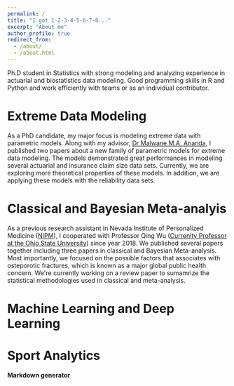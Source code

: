 ```yaml
---
permalink: /
title: "I got 1-2-3-4-5-6-7-8..."
excerpt: "About me"
author_profile: true
redirect_from: 
  - /about/
  - /about.html
---
```

Ph.D student in Statistics with strong modeling and analyzing experience in actuarial and biostatistics data modeling.
Good programming skills in R and Python and work efficiently with teams or as an individual contributor. 

Extreme Data Modeling
======

As a PhD candidate, my major focus is modeling extreme data with parametric models. Along with my advisor, [Dr Malwane M.A. Ananda](https://www.unlv.edu/people/malwane-ananda), I published two papers about a new family of parametric models for extreme data modeling. The models demonstrated great performances in modeling several actuarial and insurance claim size data sets. Currently, we are exploring more theoretical properties of these models. In addition, we are applying these models with the reliability data sets. 

Classical and Bayesian Meta-analyis 
======

As a previous research assistant in Nevada Institute of Personalized Medicine ([NIPM](https://www.unlv.edu/nipm)), I cooperated with Professor Qing Wu ([Currenlty Professor at the Ohio State University](https://cancer.osu.edu/for-cancer-researchers/resources-for-cancer-researchers/shared-resources/biostatistics/expertise)) since year 2018. We published several papers together including three papers in classical and Bayesian Meta-analysis. Most importantly, we focused on the possible factors that associates with osteporotic fractures, which is known as a major global public health concern. We're currently working on a review paper to sumamrize the statistical methodologies used in classical and meta-analysis.  

Machine Learning and Deep Learning
======

Sport Analytics
======


**Markdown generator**



